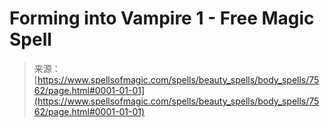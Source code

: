 <!--yml

category: 未分类

date: 2024-06-12 18:42:38

-->

# Forming into Vampire 1 - Free Magic Spell

> 来源：[https://www.spellsofmagic.com/spells/beauty_spells/body_spells/7562/page.html#0001-01-01](https://www.spellsofmagic.com/spells/beauty_spells/body_spells/7562/page.html#0001-01-01)
